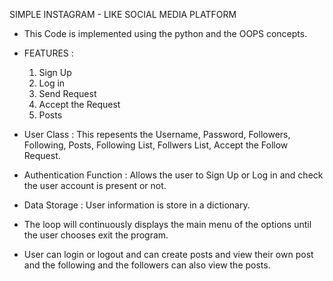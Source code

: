 
   SIMPLE INSTAGRAM - LIKE SOCIAL MEDIA PLATFORM
   
* This Code is implemented using the python and the OOPS concepts.

* FEATURES :
    1. Sign Up
    2. Log in
    3. Send Request
    4. Accept the Request
    5. Posts

* User Class : This repesents the Username, Password, Followers, Following, Posts, Following List, Follwers List, Accept the Follow Request.

* Authentication Function : Allows the user to Sign Up or Log in and check the user account is present or not.

* Data Storage : User information is store in a dictionary.

* The loop will continuously displays the main menu of the options until the user chooses exit the program.
* User can login or logout and can create posts and view their own post and the following and the followers can also view the posts.
